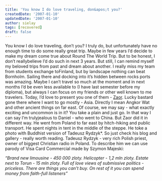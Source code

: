 ```yaml
---
title: 'You know I do love traveling, don&apos;t you?'
createdDate: '2007-01-10'
updatedDate: '2007-01-10'
author: sielay
tags: [recovered]
draft: false
---
```


You know I do love traveling, don’t you? I truly do, but unfortunately have no enough time to do some really great trip. Maybe in few years I’d decide to make my dream come true about Round The World Trip. But to be honest, I don’t reallybelieve I’d do such in next 3 years. But still, I can remind myself my beloved trips from past and dream about another. I really miss my team from students exchange toFinland, but by landscape nothing can beat Bornholm. Sailing there and docking into it’s hidden between rocks ports was amazing. Maybe I can’t travel so much at the moment and in next months I’d be even less available to (I have last semester before my diploma), but always I can focus on my friends or other well known to me travelers. Today, I’d love to present you one of them - [Zaor](https://web.archive.org/web/20140602055243/http://skosnooki.blogspot.com/). Lucky bastard gone there where I want to go mostly - Asia. Directly I mean Angkor Wat and other ancient things on far east. Of course, we may say - what exactly exciting and uncommon is in it? You take a plain and just go. In that way I can say I’m trulyjealous to Daniel - who went to China. But Zaor did it in different way. He went from Poland to far east by hitch-hiking and public transport. He spent nights in tent in the middle of the steppe. He toke a photo with Buddhist version of Tadeusz Rydzyk*. So just check his blog and gallery - really worth reading. Tadeusz Rydzyk - very rich Polish priest, owner of biggest Christian radio in Poland. To describe him we can use parody of Visa Card Commercial made by Szymon Majeski:

*“Brand new limousine - 450 000 zloty. Helicopter - 1,2 mln zloty. Estate next to Torun - 15 mln zloty. Full of love views of submissive politics - priceless. There are things you can’t buy. On rest of it you can spend money from faith-full listeners”*
